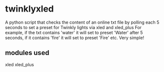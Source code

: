 # twinklyxled
A python script that checks the content of an online txt file by polling each 5 seconds to set a preset for Twinkly lights via xled and xled_plus
For example, if the txt contains 'water' it will set to preset 'Water' after 5 seconds, if it contains 'fire' it will set to preset 'Fire' etc.
Very simple!

## modules used
xled
xled_plus
